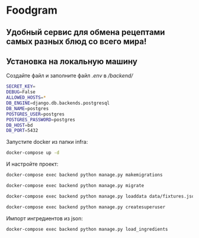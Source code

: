 # Foodgram
## Удобный сервис для обмена рецептами самых разных блюд со всего мира!

## Установка на локальную машину
Создайте файл и заполните файл *.env* в */backend/*
```sh
SECRET_KEY=
DEBUG=False
ALLOWED_HOSTS=*
DB_ENGINE=django.db.backends.postgresql
DB_NAME=postgres
POSTGRES_USER=postgres
POSTGRES_PASSWORD=postgres
DB_HOST=bd
DB_PORT=5432
```

Запустите docker из папки infra:
```sh
docker-compose up -d
```
И настройте проект:
```sh
docker-compose exec backend python manage.py makemigrations
```
```sh
docker-compose exec backend python manage.py migrate
```
```sh
docker-compose exec backend python manage.py loaddata data/fixtures.json
```
```sh
docker-compose exec backend python manage.py createsuperuser
```

Импорт ингредиентов из json:
```sh
docker-compose exec backend python manage.py load_ingredients
```
